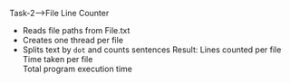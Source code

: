 Task-2-->File Line Counter 
- Reads file paths from File.txt
- Creates one thread per file
- Splits text by `dot` and counts sentences
   Result:
     Lines counted per file  
     Time taken per file  
     Total program execution time  
